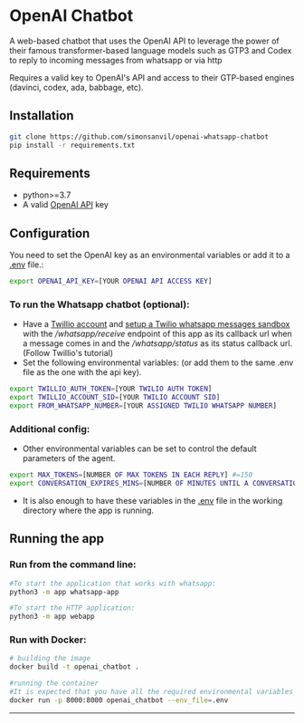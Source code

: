 OpenAI Chatbot
==============================

A web-based chatbot that uses the OpenAI API to leverage the power of their famous transformer-based language models such as GTP3 and Codex to reply to incoming messages from whatsapp or via http

Requires a valid key to OpenAI's API and access to their GTP-based engines (davinci, codex, ada, babbage, etc).

Installation
------
```bash
git clone https://github.com/simonsanvil/openai-whatsapp-chatbot
pip install -r requirements.txt
``` 

Requirements
-----------

-  python>=3.7
- A valid [OpenAI API](https://beta.openai.com/) key 

Configuration
--------------------

You need to set the OpenAI key as an environmental variables or add it to a [.env](https://github.com/laravel/laravel/blob/master/.env.example) file.:
```bash
export OPENAI_API_KEY=[YOUR OPENAI API ACCESS KEY]
```

### To run the Whatsapp chatbot (optional):
- Have a [Twillio account](https://www.twilio.com/) and [setup a Twilio whatsapp messages sandbox](https://console.twilio.com/us1/develop/sms/try-it-out/whatsapp-learn?frameUrl=%2Fconsole%2Fsms%2Fwhatsapp%2Flearn%3Fx-target-region%3Dus1) with the */whatsapp/receive* endpoint of this app as its callback url when a message comes in and the */whatsapp/status* as its status callback url. (Follow Twillio's tutorial)
- Set the following environmental variables: (or add them to the same .env file as the one with the api key).
```bash
export TWILLIO_AUTH_TOKEN=[YOUR TWILIO AUTH TOKEN]
export TWILLIO_ACCOUNT_SID=[YOUR TWILIO ACCOUNT SID]
export FROM_WHATSAPP_NUMBER=[YOUR ASSIGNED TWILIO WHATSAPP NUMBER]
```

### Additional config:

- Other environmental variables can be set to control the default parameters of the agent.

```bash
export MAX_TOKENS=[NUMBER OF MAX TOKENS IN EACH REPLY] #=150
export CONVERSATION_EXPIRES_MINS=[NUMBER OF MINUTES UNTIL A CONVERSATION IS ERASED FROM MEMORY] #=180
```
- It is also enough to have these variables in the [.env](https://github.com/laravel/laravel/blob/master/.env.example) file in the working directory where the app is running.


Running the app
---------
### Run from the command line:

```bash
#To start the application that works with whatsapp:
python3 -m app whatsapp-app
```

```bash
#To start the HTTP application:
python3 -m app webapp
```

### Run with Docker:

```bash
# building the image
docker build -t openai_chatbot .

#running the container
#It is expected that you have all the required environmental variables in a .env file
docker run -p 8000:8000 openai_chatbot --env_file=.env
```


--------